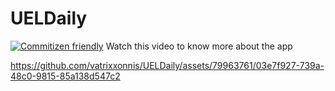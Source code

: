 # UELDaily
[![Commitizen friendly](https://img.shields.io/badge/commitizen-friendly-brightgreen.svg)](http://commitizen.github.io/cz-cli/)
Watch this video to know more about the app

https://github.com/vatrixxonnis/UELDaily/assets/79963761/03e7f927-739a-48c0-9815-85a138d547c2

